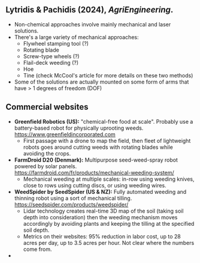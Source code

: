 ## Lytridis & Pachidis (2024), *AgriEngineering*.

- Non-chemical approaches involve mainly mechanical and laser solutions.
- There's a large variety of mechanical approaches:
	- Flywheel stamping tool (?)
	- Rotating blade
	- Screw-type wheels (?)
	- Flail-deck weeding (?)
	- Hoe
	- Tine (check McCool's article for more details on these two methods)
- Some of the solutions are actually mounted on some form of arms that have > 1 degrees of freedom (DOF)

## Commercial websites

- **Greenfield Robotics (US):** "chemical-free food at scale". Probably use a battery-based robot for physically uprooting weeds. https://www.greenfieldincorporated.com
	- First passage with a drone to map the field, then fleet of lightweight robots goes around cutting weeds with rotating blades while avoiding the crops.
- **FarmDroid D20 (Denmark):** Multipurpose seed-weed-spray robot powered by solar panels. https://farmdroid.com/fr/products/mechanical-weeding-system/
	- Mechanical weeding at multiple scales: in-row using weeding knives, close to rows using cutting discs, or using weeding wires.
- **WeedSpider by SeedSpider (US & NZ):** Fully automated weeding and thinning robot using a sort of mechanical tilling. https://seedspider.com/products/weedspider/
	- Lidar technology creates real-time 3D map of the soil (taking soil depth into consideration) then the weeding mechanism moves accordingly by avoiding plants and keeping the tilling at the specified soil depth.
	- Metrics on their websites: 95% reduction in labor cost, up to 28 acres per day, up to 3.5 acres per hour. Not clear where the numbers come from.
- 